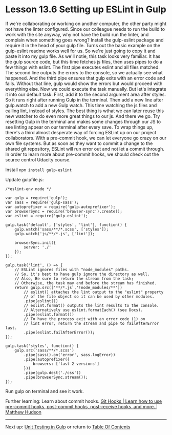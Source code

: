 # Lesson 13.6 Setting up ESLint in Gulp

If we're collaborating or working on another computer, the other party might not have the linter configured. Since our colleague needs to run the build to work with the site anyway, why not have the build run the linter, and complain when something goes wrong? Install the gulp-eslint package and require it in the head of your gulp file. Turns out the basic example on the gulp-eslint readme works well for us. So we're just going to copy it and paste it into my gulp file. As we'll notie, this task looks very familiar. It has the gulp source code, but this time fetches js files, then uses pipes to do a few things with eslint. The first pipe executes eslint and all files matched. The second line outputs the errors to the console, so we actually see what happened. And the third pipe ensures that gulp exits with an error code and fails. Without that line, gulp would show the errors but would proceed with everything else. Now we could execute the task manually. But let's integrate it into our default task. First, add it to the second argument area after styles. So it runs right after running Gulp in the terminal. Then add a new line after gulp.watch to add a new Gulp watch. This time watching the js files and calling lint, instead of styles. The best thing is wthat we can later reuse this new watcher to do even more great things to our js. And there we go. Try resetting Gulp in the terminal and makes some changes through our JS to see linting appear on our terminal after every save. To wrap things up, there's a third almost desperate way of forcing ESLint up on our project collaborators. With a pre-commit hook, we can let everyone go crazy on our own file systems. But as soon as they want to commit a change to the shared git repository, ESLint will run error out and not let a commit through. In order to learn more about pre-commit hooks, we should check out the source control Udacity course.

Install `npm install gulp-eslint`

Update gulpfile.js:
```
/*eslint-env node */

var gulp = require('gulp');
var sass = require('gulp-sass');
var autoprefixer = require('gulp-autoprefixer');
var browserSync = require('browser-sync').create();
var eslint = require('gulp-eslint');

gulp.task('default', ['styles', 'lint'], function() {
	gulp.watch('sass/**/*.scss', ['styles']);
	gulp.watch('js/**/*.js', ['lint']);

	browserSync.init({
		server: './'
	});
});

gulp.task('lint', () => {
	// ESLint ignores files with "node_modules" paths.
	// So, it's best to have gulp ignore the directory as well.
	// Also, Be sure to return the stream from the task;
	// Otherwise, the task may end before the stream has finished.
	return gulp.src(['**/*.js','!node_modules/**'])
		// eslint() attaches the lint output to the "eslint" property
		// of the file object so it can be used by other modules.
		.pipe(eslint())
		// eslint.format() outputs the lint results to the console.
		// Alternatively use eslint.formatEach() (see Docs).
		.pipe(eslint.format())
		// To have the process exit with an error code (1) on
		// lint error, return the stream and pipe to failAfterError last.
		.pipe(eslint.failAfterError());
});

gulp.task('styles', function() {
	gulp.src('sass/**/*.scss')
		.pipe(sass().on('error', sass.logError))
		.pipe(autoprefixer({
			browsers: ['last 2 versions']
		}))
		.pipe(gulp.dest('./css'))
		.pipe(browserSync.stream());
});
```
Run gulp on terminal and see it work.

Further learning: Learn about commit hooks. 
[Git Hooks | Learn how to use pre-commit hooks, post-commit hooks, post-receive hooks, and more. | Matthew Hudson](https://githooks.com/)

- - -
Next up: [Unit Testing in Gulp](ND024_Part3_Lesson13_07.md) or return to [Table Of Contents](./ND024_TableOfContents.md)
